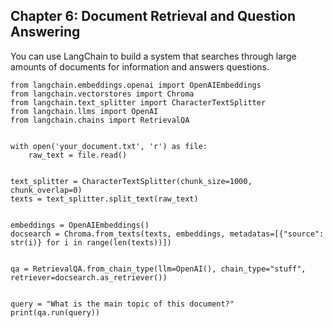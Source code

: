 ## Chapter 6: Document Retrieval and Question Answering
You can use LangChain to build a system that searches through large amounts of documents for information and answers questions.

```
from langchain.embeddings.openai import OpenAIEmbeddings
from langchain.vectorstores import Chroma
from langchain.text_splitter import CharacterTextSplitter
from langchain.llms import OpenAI
from langchain.chains import RetrievalQA


with open('your_document.txt', 'r') as file:
    raw_text = file.read()


text_splitter = CharacterTextSplitter(chunk_size=1000, chunk_overlap=0)
texts = text_splitter.split_text(raw_text)


embeddings = OpenAIEmbeddings()
docsearch = Chroma.from_texts(texts, embeddings, metadatas=[{"source": str(i)} for i in range(len(texts))])


qa = RetrievalQA.from_chain_type(llm=OpenAI(), chain_type="stuff", retriever=docsearch.as_retriever())


query = "What is the main topic of this document?"
print(qa.run(query))
```